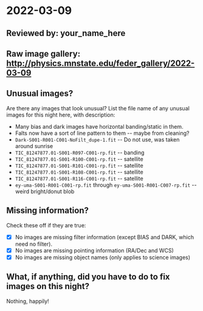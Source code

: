 # 2022-03-09

## Reviewed by:   your_name_here

## Raw image gallery: http://physics.mnstate.edu/feder_gallery/2022-03-09

## Unusual images?

Are there any images that look unusual? List the file name of any unusual images for this night here, with description:

+ Many bias and dark images have horizontal banding/static in them.
+ Falts now have a sort of line pattern to them -- maybe from cleaning?
+ `Dark-S001-R001-C001-NoFilt_dupe-1.fit` -- Do not use, was taken around sunrise
+ `TIC_81247877.01-S001-R097-C001-rp.fit` -- banding
+ `TIC_81247877.01-S001-R100-C001-rp.fit` -- satellite
+ `TIC_81247877.01-S001-R101-C001-rp.fit` -- satellite
+ `TIC_81247877.01-S001-R108-C001-rp.fit` -- satellite
+ `TIC_81247877.01-S001-R116-C001-rp.fit` -- satellite
+ `ey-uma-S001-R001-C001-rp.fit` through `ey-uma-S001-R001-C007-rp.fit` -- weird bright/donut blob


## Missing information?

Check these off if they are true:

- [x] No images are missing filter information (except BIAS and DARK, which need no filter).
- [x] No images are missing pointing information (RA/Dec and WCS)
- [x] No images are missing object names (only applies to science images)

## What, if anything, did you have to do to fix images on this night?

Nothing, happily!
